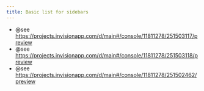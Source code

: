 ```yaml
---
title: Basic list for sidebars
---
```


* @see https://projects.invisionapp.com/d/main#/console/11811278/251503117/preview
* @see https://projects.invisionapp.com/d/main#/console/11811278/251503118/preview
* @see https://projects.invisionapp.com/d/main#/console/11811278/251502462/preview